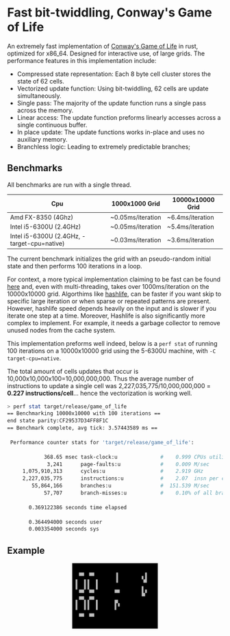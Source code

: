 # Fast bit-twiddling, Conway's Game of Life 


An extremely fast implementation of [Conway's Game of Life](https://en.wikipedia.org/wiki/Conway%27s_Game_of_Life) in rust, optimized for x86_64. Designed for interactive use, of large grids.  The performance features in this implementation include:
* Compressed state representation: Each 8 byte cell cluster stores the state of 62 cells.
* Vectorized update function: Using bit-twiddling, 62 cells are update simultaneously.
* Single pass: The majority of the update function runs a single pass across the memory.
* Linear access: The update function preforms linearly accesses across a single continuous buffer. 
* In place update: The update functions works in-place and uses no auxiliary memory. 
* Branchless logic: Leading to extremely predictable branches; 


## Benchmarks
All benchmarks are run with a single thread. 
    
| Cpu       |  1000x1000 Grid  | 10000x10000 Grid |
| --------  | ------------------- | --------------------- |
| Amd FX-8350 (4Ghz)                          | ~0.05ms/iteration      | ~6.4ms/iteration                | 
| Intel i5-6300U (2.4GHz)                     | ~0.05ms/iteration |  ~5.4ms/iteration           |
| Intel i5-6300U (2.4GHz, -target-cpu=native) | ~0.03ms/iteration |  ~3.6ms/iteration            |

The current benchmark initializes the grid with an pseudo-random initial state and then performs 100 iterations in a loop. 

For context, a more typical implementation claiming to be fast can be found [here](https://github.com/bbli/fast_game_of_life/tree/8bcbaf6b737d3862ac6abe35e534f1007ef9827f) and, even with multi-threading, takes over 1000ms/iteration on
the 10000x10000 grid. Algorthims like [hashlife](https://en.wikipedia.org/wiki/Hashlife), can be faster if you want skip to specific 
large iteration or when sparse or repeated patterns are present. However, hashlife speed depends heavily on the input and is slower if you iterate one step at a time. Moreover, Hashlife is also significantly more complex to implement. For example, it needs a garbage collector to remove unused nodes from the cache system.

This implementation preforms well indeed, below is a `perf stat` of running 100 iterations on a 10000x10000 grid using the 5-6300U machine, with `-C target-cpu=native`.

The total amount of cells updates that occur is 10,000x10,000x100=10,000,000,000. Thus the average number of instructions to update a single cell was 2,227,035,775/10,000,000,000 = **0.227 instructions/cell**... hence the vectorization is working well. 
```sh
> perf stat target/release/game_of_life
== Benchmarking 10000x10000 with 100 iterations ==
end state parity:CF29537D34FF8F1C
== Benchmark complete, avg tick: 3.57443589 ms ==

 Performance counter stats for 'target/release/game_of_life':

            368.65 msec task-clock:u              #    0.999 CPUs utilized          
             3,241      page-faults:u             #    0.009 M/sec                  
     1,075,910,313      cycles:u                  #    2.919 GHz                    
     2,227,035,775      instructions:u            #    2.07  insn per cycle         
        55,864,166      branches:u                #  151.539 M/sec                  
            57,707      branch-misses:u           #    0.10% of all branches        

       0.369122386 seconds time elapsed

       0.364494000 seconds user
       0.003354000 seconds sys
```
## Example
<p align="center">
<img
  src="https://raw.githubusercontent.com/exrok/game_of_life/master/media/example.gif"
  alt="Game of life simulation."
  width=200
/>
</p>
